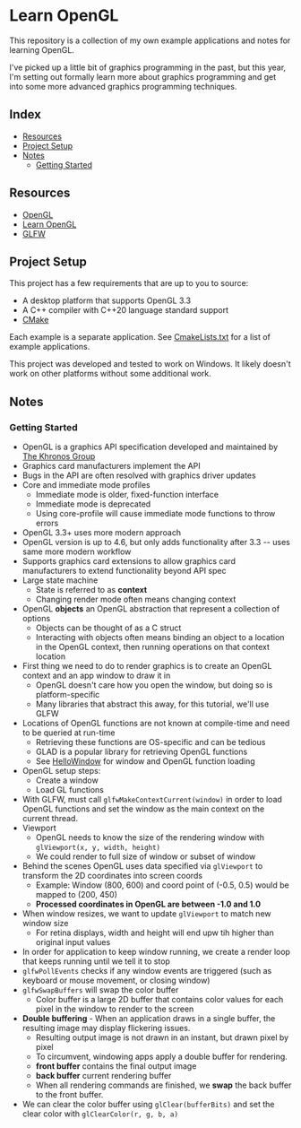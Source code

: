 # Learn OpenGL

This repository is a collection of my own example applications and notes for learning OpenGL.

I've picked up a little bit of graphics programming in the past, but this year, I'm setting out formally learn more about graphics programming and get into some more advanced graphics programming techniques.

## Index

- [Resources](#resources)
- [Project Setup](#project-setup)
- [Notes](#notes)
  - [Getting Started](#getting-started)

## Resources

- [OpenGL](https://www.opengl.org/)
- [Learn OpenGL](https://learnopengl.com/)
- [GLFW](https://www.glfw.org/documentation.html)

## Project Setup

This project has a few requirements that are up to you to source:

- A desktop platform that supports OpenGL 3.3
- A C++ compiler with C++20 language standard support
- [CMake](https://cmake.org/)

Each example is a separate application. See [CmakeLists.txt](./CMakeLists.txt) for a list of example applications.

This project was developed and tested to work on Windows. It likely doesn't work on other platforms without some additional work.

## Notes

### Getting Started

- OpenGL is a graphics API specification developed and maintained by [The Khronos Group](https://www.khronos.org/)
- Graphics card manufacturers implement the API
- Bugs in the API are often resolved with graphics driver updates
- Core and immediate mode profiles
  - Immediate mode is older, fixed-function interface
  - Immediate mode is deprecated
  - Using core-profile will cause immediate mode functions to throw errors
- OpenGL 3.3+ uses more modern approach
- OpenGL version is up to 4.6, but only adds functionality after 3.3 -- uses same more modern workflow
- Supports graphics card extensions to allow graphics card manufacturers to extend functionality beyond API spec
- Large state machine
  - State is referred to as **context**
  - Changing render mode often means changing context
- OpenGL **objects** an OpenGL abstraction that represent a collection of options
  - Objects can be thought of as a C struct
  - Interacting with objects often means binding an object to a location in the OpenGL context, then running operations on that context location
- First thing we need to do to render graphics is to create an OpenGL context and an app window to draw it in
  - OpenGL doesn't care how you open the window, but doing so is platform-specific
  - Many libraries that abstract this away, for this tutorial, we'll use GLFW
- Locations of OpenGL functions are not known at compile-time and need to be queried at run-time
  - Retrieving these functions are OS-specific and can be tedious
  - GLAD is a popular library for retrieving OpenGL functions
  - See [HelloWindow](./Source/Example/2_HelloWindow/Main.cpp) for window and OpenGL function loading
- OpenGL setup steps:
  - Create a window
  - Load GL functions
- With GLFW, must call `glfwMakeContextCurrent(window)` in order to load OpenGL functions and set the window as the main context on the current thread.
- Viewport
  - OpenGL needs to know the size of the rendering window with `glViewport(x, y, width, height)`
  - We could render to full size of window or subset of window
- Behind the scenes OpenGL uses data specified via `glViewport` to transform the 2D coordinates into screen coords
  - Example: Window (800, 600) and coord point of (-0.5, 0.5) would be mapped to (200, 450)
  - **Processed coordinates in OpenGL are between -1.0 and 1.0**
- When window resizes, we want to update `glViewport` to match new window size
  - For retina displays, width and height will end upw tih higher than original input values
- In order for application to keep window running, we create a render loop that keeps running until we tell it to stop
- `glfwPollEvents` checks if any window events are triggered (such as keyboard or mouse movement, or closing window)
- `glfwSwapBuffers` will swap the color buffer
  - Color buffer is a large 2D buffer that contains color values for each pixel in the window to render to the screen
- **Double buffering** - When an application draws in a single buffer, the resulting image may display flickering issues.
  - Resulting output image is not drawn in an instant, but drawn pixel by pixel
  - To circumvent, windowing apps apply a double buffer for rendering.
  - **front buffer** contains the final output image
  - **back buffer** current rendering buffer
  - When all rendering commands are finished, we **swap** the back buffer to the front buffer.
- We can clear the color buffer using `glClear(bufferBits)` and set the clear color with `glClearColor(r, g, b, a)`
